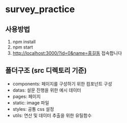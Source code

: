 # survey_practice

## 사용방법
1. npm install
2. npm start
3. [http://localhost:3000/?id=0&name=홍길동](http://localhost:3000/?id=0&name=홍길동) 접속합니다

## 폴더구조 (src 디렉토리 기준)
- components: 페이지를 구성하기 위한 컴포넌트 구성
- datas: 설문 진행을 위한 예시 데이터
- pages: 페이지
- static: image 파일
- styles: 공통 css 설정
- utils: 연산 및 데이터 추출을 위한 유틸함수
